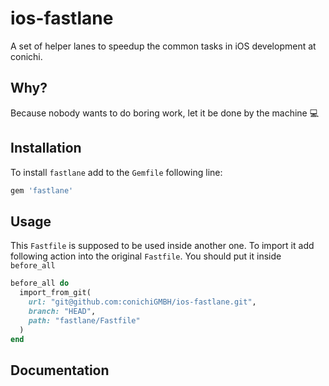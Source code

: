 # ios-fastlane
A set of helper lanes to speedup the common tasks in iOS development at conichi.

## Why?
Because nobody wants to do boring work, let it be done by the machine 💻

## Installation
To install `fastlane` add to the `Gemfile` following line:
```ruby
gem 'fastlane'
```

## Usage
This `Fastfile` is supposed to be used inside another one. To import it add following action into the original `Fastfile`. You should put it inside `before_all`
```ruby
before_all do
  import_from_git(
    url: "git@github.com:conichiGMBH/ios-fastlane.git",
    branch: "HEAD",
    path: "fastlane/Fastfile"
  )
end
```

## Documentation
